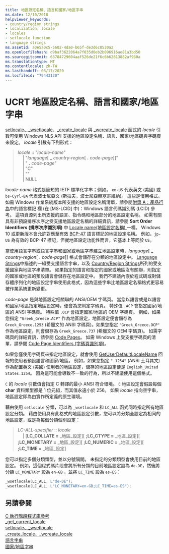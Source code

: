 ```yaml
---
title: 地區設定名稱、語言和國家/地區字串
ms.date: 12/10/2018
helpviewer_keywords:
- country/region strings
- localization, locale
- locales
- setlocale function
- language strings
ms.assetid: a0e5a0c5-5602-4da0-b65f-de3d6c8530a2
ms.openlocfilehash: d9baf3622064a7f035d0eb2b096916ae81a3bd50
ms.sourcegitcommit: 63784729604aaf526de21f6c6b62813882af930a
ms.translationtype: MT
ms.contentlocale: zh-TW
ms.lasthandoff: 03/17/2020
ms.locfileid: "79443120"
---
```

# <a name="ucrt-locale-names-languages-and-countryregion-strings"></a>UCRT 地區設定名稱、語言和國家/地區字串

[setlocale、\_wsetlocale](../c-runtime-library/reference/setlocale-wsetlocale.md)、[\_create\_locale](../c-runtime-library/reference/create-locale-wcreate-locale.md) 與 [\_wcreate\_locale](../c-runtime-library/reference/create-locale-wcreate-locale.md) 函式的 *locale* 引數可使用 Windows NLS API 支援的地區設定名稱、語言、國家/地區碼與字碼頁來設定。 *locale* 引數有下列形式：

> *locale* :: "*locale-name*"<br/>
&nbsp;&nbsp;&nbsp;&nbsp;\| "*language*\[ **\_** _country-region_\[ __.__ *code-page*]]"<br/>
&nbsp;&nbsp;&nbsp;&nbsp;\| " __.__ *code-page*"<br/>
&nbsp;&nbsp;&nbsp;&nbsp;\| "C"<br/>
&nbsp;&nbsp;&nbsp;&nbsp;\| ""<br/>
&nbsp;&nbsp;&nbsp;&nbsp;\| NULL

*locale-name* 格式是簡短的 IETF 標準化字串；例如， `en-US` 代表英文 (美國) 或 `bs-Cyrl-BA` 代表波士尼亞文 (斯拉夫，波士尼亞赫塞哥維納)。 這些是慣用格式。 如需 Windows 作業系統版本所支援的地區設定名稱清單，請參閱[附錄 A：產品行為](https://msdn.microsoft.com/library/cc233982.aspx)中的語言標記 欄 (在 [MS-LCID] 中)：Windows 語言代碼識別碼 (LCID) 參考。 這項資源列出所支援的語言、指令碼和地區部分的地區設定名稱。 如需有關具有非預設排序次序之受支援地區設定名稱的詳細資訊，請參閱 **Sort Order Identifiers (排序次序識別項)** 中 [Locale name(地區設定名稱) ](/windows/win32/Intl/sort-order-identifiers)一欄。 Windows 10 或更新版本會允許對應至有效 [BCP-47](https://tools.ietf.org/html/bcp47) 語言標記的地區設定名稱。 例如，`jp-US` 為有效的 BCP-47 標記，但就地區設定功能性而言，它基本上等同於 `US`。

當使用語言字串或語言字串和國家或地區字串建立地區設定時，*language*\[ **\_** _country-region_\[ __.__ *code-page*]] 格式會儲存在分類的地區設定中。 [Language Strings](../c-runtime-library/language-strings.md)中描述的一組受支援語言字串，以及 [Country/Region Strings](../c-runtime-library/country-region-strings.md)所列的受支援國家與地區字串清單。 如果指定的語言和指定的國家或地區沒有關聯，則指定的國家或地區的預設語言會儲存在地區設定中。 我們不建議內嵌於程式碼或對儲存體序列化的地區設定字串使用此格式，因為這些字串比地區設定名稱格式更容易被作業系統更新變更。

*code-page* 是與地區設定相關聯的 ANSI/OEM 字碼頁。 當您以語言或是以語言和國家/地區指定地區設定時，便會為您判定字碼頁。 特殊值 `.ACP` 會指定國家/地區的 ANSI 字碼頁。 特殊值 `.OCP` 會指定國家/地區的 OEM 字碼頁。 例如，如果您指定 `"Greek_Greece.ACP"` 作為地區設定，地區設定便會儲存為 `Greek_Greece.1253` (希臘文的 ANSI 字碼頁)。如果您指定 `"Greek_Greece.OCP"` 作為地區設定，則會儲存為 `Greek_Greece.737` (希臘文的 OEM 字碼頁)。 如需字碼頁的詳細資訊，請參閱 [Code Pages](../c-runtime-library/code-pages.md)。 如需 Windows 上受支援字碼頁的清單，請參閱 [Code Page Identifiers (字碼頁識別項)](/windows/win32/Intl/code-page-identifiers)。

如果您僅使用字碼頁來指定地區設定，就會使用 [GetUserDefaultLocaleName](/windows/win32/api/winnls/nf-winnls-getuserdefaultlocalename) 回報的使用者預設語言和國家/地區。 例如，如果您指定 `".1254"` (ANSI 土耳其文) 作為配置英文 (美國) 使用者的地區設定，儲存的地區設定便是 `English_United States.1254`。 因為這可能會導致不一致的行為，所以不建議使用這個格式。

`C` 的 *locale* 引數值會指定 C 轉譯的最小 ANSI 符合環境。 `C` 地區設定會假設每個 **char** 資料類型都是 1 位元組，而其值永遠小於 256。 如果 *locale* 指向空字串，地區設定即為由實作所定義的原生環境。

藉由使用 `setlocale` 分類，可以為 `_wsetlocale` 和 `LC_ALL` 函式同時指定所有地區設定分類。 藉由使用具有此格式的地區設定引數，您可以將分類全設定為相同的地區設定，或是為每個分類個別設定：

> *LC-ALL-specifier* :: *locale*<br/>
&nbsp;&nbsp;&nbsp;&nbsp;\| \[**LC_COLLATE =** _地區_設定]\[ **;LC_CTYPE =** _地區_設定]\[ **;LC_MONETARY =** _地區_設定]\[ **;LC_NUMERIC =** _地區_設定]\[ **;LC_TIME =** _地區_設定]

您可以指定多個分類類型，並以分號隔開。 未指定的分類類型會使用目前的地區設定。 例如，這個程式碼片段會將所有分類的目前地區設定設為 `de-DE`，然後將分類 `LC_MONETARY` 設為 `en-GB` ，並將 `LC_TIME` 設為 `es-ES`：

```C
_wsetlocale(LC_ALL, L"de-DE");
_wsetlocale(LC_ALL, L"LC_MONETARY=en-GB;LC_TIME=es-ES");
```

## <a name="see-also"></a>另請參閱

[C 執行階段程式庫參考](../c-runtime-library/c-run-time-library-reference.md)<br/>
[_get_current_locale](../c-runtime-library/reference/get-current-locale.md)<br/>
[setlocale、_wsetlocale](../c-runtime-library/reference/setlocale-wsetlocale.md)<br/>
[_create_locale、_wcreate_locale](../c-runtime-library/reference/create-locale-wcreate-locale.md)<br/>
[語言字串](../c-runtime-library/language-strings.md)<br/>
[國家/地區字串](../c-runtime-library/country-region-strings.md)
